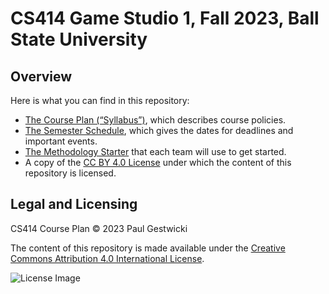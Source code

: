 # CS414 Game Studio 1, Fall 2023, Ball State University


## Overview
Here is what you can find in this repository:

- [The Course Plan (&ldquo;Syllabus&rdquo;)](course_plan.md), which describes course policies.
- [The Semester Schedule](schedule.md), which gives the dates for  deadlines and important events.
- [The Methodology Starter](methodology.md) that each team will use to get started.
- A copy of the [CC BY 4.0 License](LICENSE.md) under which the content of this repository is licensed.


## Legal and Licensing

CS414 Course Plan &copy; 2023 Paul Gestwicki

The content of this repository is made available under the
[Creative Commons Attribution 4.0 International License](http://creativecommons.org/licenses/by/4.0/).

![License Image](https://i.creativecommons.org/l/by/4.0/88x31.png)
